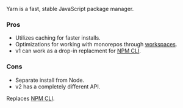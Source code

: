 Yarn is a fast, stable JavaScript package manager.

### Pros

- Utilizes caching for faster installs.
- Optimizations for working with monorepos through [workspaces](https://yarnpkg.com/features/workspaces).
- v1 can work as a drop-in replacment for [NPM CLI]().

### Cons

- Separate install from Node.
- v2 has a completely different API.

Replaces [NPM CLI]().

